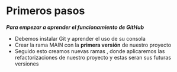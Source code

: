 # Primeros pasos
***Para empezar a aprender el funcionamiento de GitHub***

- Debemos instalar Git y aprender el uso de su consola
- Crear la rama MAIN  con la **primera versión**  de nuestro proyecto
- Seguido esto creamos nuevas ramas , donde aplicaremos las refactorizaciones de nuestro proyecto y estas seran sus futuras versiones

